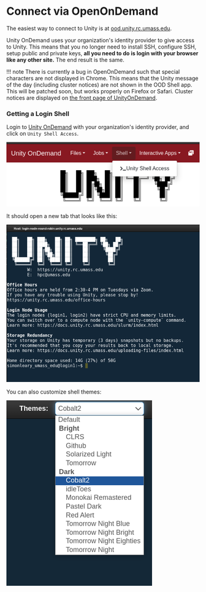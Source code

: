 # Connect via OpenOnDemand

The easiest way to connect to Unity is at [ood.unity.rc.umass.edu](http://ood.unity.rc.umass.edu).

Unity OnDemand uses your organization's identity provider to give access to Unity. This means that you no longer need to install SSH, configure SSH, setup public and private keys, **all you need to do is login with your browser like any other site.** The end result is the same.

!!! note
    There is currently a bug in OpenOnDemand such that special characters are not displayed in Chrome. This means that the Unity message of the day (including cluster notices) are not shown in the OOD Shell app. This will be patched soon, but works properly on Firefox or Safari. Cluster notices are displayed on [the front page of UnityOnDemand](http://ood.unity.rc.umass.edu).

### Getting a Login Shell
Login to [Unity OnDemand](http://ood.unity.rc.umass.edu) with your organization's identity provider, and click on `Unity Shell Access`.

![OpenOnDemand Shell Button](res/ood-shell-button.png)

It should open a new tab that looks like this:

![OpenOnDemand Shell](res/ood-shell.png)

You can also customize shell themes:

![OpenOnDemand Shell Themes](res/ood-shell-themes.png)